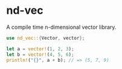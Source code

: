 # nd-vec

A compile time n-dimensional vector library.

```rust
use nd_vec::{Vector, vector};

let a = vector!(1, 2, 3);
let b = vector!(4, 5, 6);
println!("{}", a + b); // => (5, 7, 9)
```
